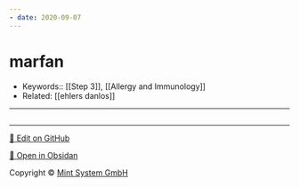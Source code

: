 ```yaml
---
- date: 2020-09-07
---
```


# marfan

- Keywords:: [[Step 3]], [[Allergy and Immunology]]
- Related: [[ehlers danlos]]
---

##


<hr>

[📝 Edit on GitHub](https://github.com/Mint-System/Knowledge/blob/master/marfan.md)

[📂 Open in Obsidan](obsidian://open?vault=Knowledge%20Mint%20System&file=marfan.md ':target=_self')

<footer>Copyright © <a href="https://www.mint-system.ch/">Mint System GmbH</a></footer>